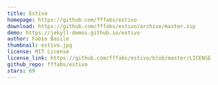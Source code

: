 ```yaml
---
title: Estivo
homepage: https://github.com/fffabs/estivo
download: https://github.com/fffabs/estivo/archive/master.zip
demo: https://jekyll-demos.github.io/estivo
author: Fabio Basile
thumbnail: estivo.jpg
license: MIT License
license_link: https://github.com/fffabs/estivo/blob/master/LICENSE
github_repo: fffabs/estivo
stars: 69
---
```

